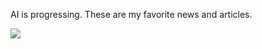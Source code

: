 AI is progressing. These are my favorite news and articles. 

![](http://rpg.ifi.uzh.ch/img/projects/learning/deepLearning.gif)

